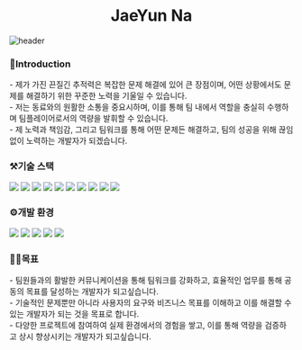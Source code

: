 <h1 align="center">JaeYun Na</h1>

![header](https://capsule-render.vercel.app/api?type=rounded&color=timeGradient&text=Welcome%20to%20my%20GitHub%20-nl-느리지만,%20책임감있는%20신입%20개발자%20나재윤입니다.&animation=twinkling&fontSize=25&fontAlignY=25&fontAlign=50&height=200&&descAlign=50)

<h3>🫡Introduction</h3>
- 제가 가진 끈질긴 추적력은 복잡한 문제 해결에 있어 큰 장점이며, 어떤 상황에서도 문제를 해결하기 위한 꾸준한 노력을 기울일 수 있습니다.<br>
- 저는 동료와의 원활한 소통을 중요시하며, 이를 통해 팀 내에서 역할을 충실히 수행하며 팀플레이어로서의 역량을 발휘할 수 있습니다.<br>
- 제 노력과 책임감, 그리고 팀워크를 통해 어떤 문제든 해결하고, 팀의 성공을 위해 끊임없이 노력하는 개발자가 되겠습니다.<br>


<h3>⚒️기술 스택</h3>
<div style="dispaly:flex;">
<img src="https://img.shields.io/badge/spring-6DB33F?style=flat&logo=Spring&logoColor=white">
<img src="https://img.shields.io/badge/HTML5-E34F26?style=flat&logo=HTML5&logoColor=white">
<img src="https://img.shields.io/badge/CSS3-1572B6?style=flat&logo=CSS3&logoColor=white">
<img src="https://img.shields.io/badge/JavaScript-F7DF1E?style=flat&logo=JavaScript&logoColor=white">
<img src="https://img.shields.io/badge/jQuery-0769AD?style=flat&logo=jQuery&logoColor=white">
<img src="https://img.shields.io/badge/JAVA-4682B4?style=flat&logo=JAVA&logoColor=white">
<img src="https://img.shields.io/badge/Oracle-F80000?style=flat&logo=Oracle&logoColor=white">
<img src="https://img.shields.io/badge/Ajax-D3D3D3?style=flat&logo=Ajax&logoColor=white">
<img src="https://img.shields.io/badge/Bootstrap-7952B3?style=flat&logo=Bootstrap&logoColor=white">
<img src="https://img.shields.io/badge/vue.js-4FC08D?style=for-the-badge&logo=vue.js&logoColor=white">
</div>

<h3>⚙️개발 환경</h3>
<div style="dispaly:flex;">
<img src="https://img.shields.io/badge/Eclipse%20IDE-2C2255?style=flat&logo=Eclipse%20IDE&logoColor=white">
<img src="https://img.shields.io/badge/Visual%20Studio%20Code-007ACC?style=flat&logo=Visual%20Studio%20Code&logoColor=white"> 
<img src="https://img.shields.io/badge/Apache%20Tomcat-F8DC75?style=flat&logo=Apache%20Tomcat&logoColor=white">
<img src="https://img.shields.io/badge/Mybatis-000000?style=flat&logo=Mybatis&logoColor=white">
<img src="https://img.shields.io/badge/GitHub-181717?style=flat&logo=GitHub&logoColor=white">   
</div>

<h3>🧑‍💻목표</h3>
- 팀원들과의 활발한 커뮤니케이션을 통해 팀워크를 강화하고, 효율적인 업무를 통해 공동의 목표를 달성하는 개발자가 되고싶습니다.<br>
- 기술적인 문제뿐만 아니라 사용자의 요구와 비즈니스 목표를 이해하고 이를 해결할 수 있는 개발자가 되는 것을 목표로 합니다.<br>
- 다양한 프로젝트에 참여하여 실제 환경에서의 경험을 쌓고, 이를 통해 역량을 검증하고 상시 향상시키는 개발자가 되고싶습니다.

<!--
**Jaeyun-Na/Jaeyun-Na** is a ✨ _special_ ✨ repository because its `README.md` (this file) appears on your GitHub profile.

Here are some ideas to get you started:

- 🔭 I’m currently working on ...
- 🌱 I’m currently learning ...
- 👯 I’m looking to collaborate on ...
- 🤔 I’m looking for help with ...
- 💬 Ask me about ...
- 📫 How to reach me: ...
- 😄 Pronouns: ...
- ⚡ Fun fact: ...
  --!>
